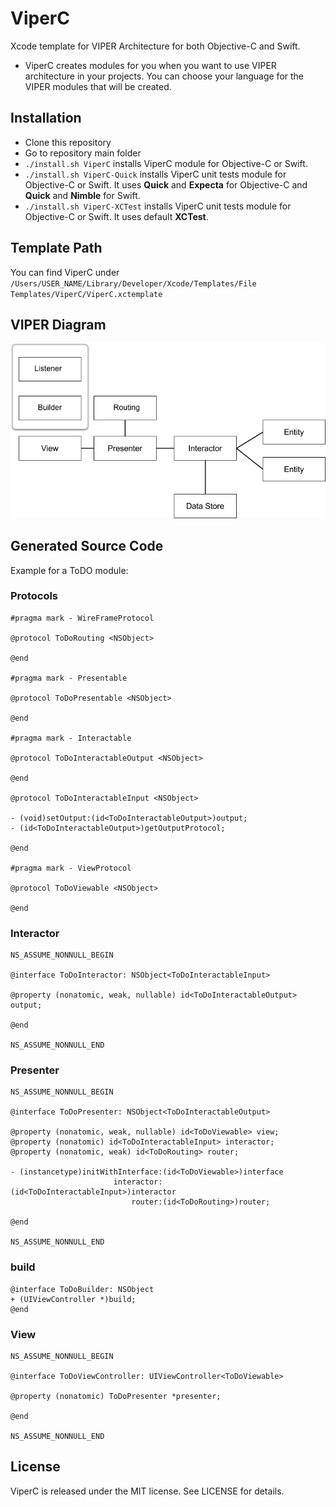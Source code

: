 # ViperC
Xcode template for VIPER Architecture for both Objective-C and Swift.

- ViperC creates modules for you when you want to use VIPER architecture in your projects. You can choose your language for the VIPER modules that will be created.

## Installation

- Clone this repository
- Go to repository main folder
- ```./install.sh ViperC``` installs ViperC module for Objective-C or Swift.
- ```./install.sh ViperC-Quick``` installs ViperC unit tests module for Objective-C or Swift. It uses **Quick** and **Expecta** for Objective-C and **Quick** and **Nimble** for Swift.
- ```./install.sh ViperC-XCTest``` installs ViperC unit tests module for Objective-C or Swift. It uses default **XCTest**.

## Template Path

You can find ViperC under ```/Users/USER_NAME/Library/Developer/Xcode/Templates/File Templates/ViperC/ViperC.xctemplate```


## VIPER Diagram

![VIPER](images/viper_.png)

## Generated Source Code

Example for a ToDO module:

### Protocols

```objc
#pragma mark - WireFrameProtocol

@protocol ToDoRouting <NSObject>

@end

#pragma mark - Presentable

@protocol ToDoPresentable <NSObject>

@end

#pragma mark - Interactable

@protocol ToDoInteractableOutput <NSObject>

@end

@protocol ToDoInteractableInput <NSObject>

- (void)setOutput:(id<ToDoInteractableOutput>)output;
- (id<ToDoInteractableOutput>)getOutputProtocol;

@end

#pragma mark - ViewProtocol

@protocol ToDoViewable <NSObject>

@end
```

### Interactor

```objc
NS_ASSUME_NONNULL_BEGIN

@interface ToDoInteractor: NSObject<ToDoInteractableInput>

@property (nonatomic, weak, nullable) id<ToDoInteractableOutput> output;

@end

NS_ASSUME_NONNULL_END
```

### Presenter

```objc
NS_ASSUME_NONNULL_BEGIN

@interface ToDoPresenter: NSObject<ToDoInteractableOutput>

@property (nonatomic, weak, nullable) id<ToDoViewable> view;
@property (nonatomic) id<ToDoInteractableInput> interactor;
@property (nonatomic, weak) id<ToDoRouting> router;

- (instancetype)initWithInterface:(id<ToDoViewable>)interface
                       interactor:(id<ToDoInteractableInput>)interactor
                           router:(id<ToDoRouting>)router;

@end

NS_ASSUME_NONNULL_END
```

### build

```objc
@interface ToDoBuilder: NSObject
+ (UIViewController *)build;
@end
```

### View

```objc
NS_ASSUME_NONNULL_BEGIN

@interface ToDoViewController: UIViewController<ToDoViewable>

@property (nonatomic) ToDoPresenter *presenter;

@end

NS_ASSUME_NONNULL_END
```

## License

ViperC is released under the MIT license. See LICENSE for details.